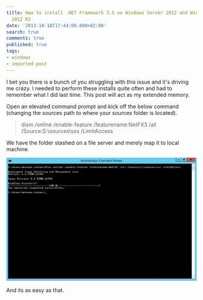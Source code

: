 ```yaml
---
title: How to install .NET Framework 3.5 on Windows Server 2012 and WindowsServer
  2012 R2
date: '2013-10-18T17:44:00.000+02:00'
search: true
comments: true
published: true
tags:
- windows
- imported-post
---
```


I bet you there is a bunch of you struggling with this issue and it's driving me crazy. I needed to perform these installs quite often and had to remember what I did last time. This post will act as my extended memory. 

Open an elevated command prompt and kick off the below command (changing the sources path to where your sources folder is located). 
> dism /online /enable-feature /featurename:NetFX3 /all /Source:S:\sources\sxs /LimitAccess

We have the folder stashed on a file server and merely map it to local machine. 

![results](/images/dot-net-install-windows-server-2012-001.png)

And its as easy as that. 